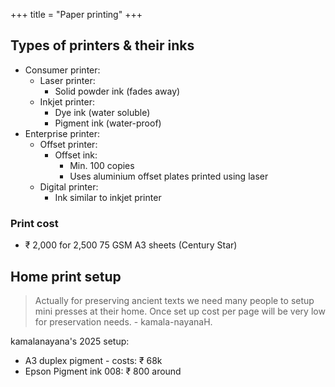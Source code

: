 +++
title = "Paper printing"
+++

## Types of printers & their inks
- Consumer printer:
  - Laser printer:
    - Solid powder ink (fades away)
  - Inkjet printer:
    - Dye ink (water soluble)
    - Pigment ink (water-proof)
- Enterprise printer:
  - Offset printer:
    - Offset ink:
      - Min. 100 copies
      - Uses aluminium offset plates printed using laser
  - Digital printer:
    - Ink similar to inkjet printer

### Print cost
- ₹ 2,000 for 2,500 75 GSM A3 sheets (Century Star)

## Home print setup
> Actually for preserving ancient texts we need many people to setup mini presses at their home. Once set up cost per page will be very low for preservation needs. - kamala-nayanaH.

kamalanayana's 2025 setup:
- A3 duplex pigment - costs: ₹ 68k
- Epson Pigment ink 008: ₹ 800 around
